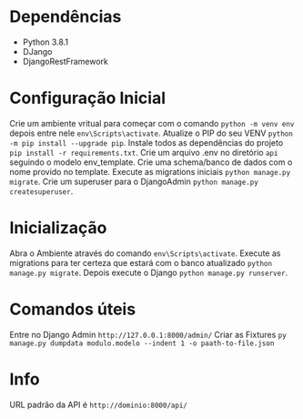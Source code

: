 # Dependências

- Python 3.8.1
- DJango
- DjangoRestFramework

# Configuração Inicial

Crie um ambiente vritual para começar com o comando `python -m venv env` depois entre nele `env\Scripts\activate`.
Atualize o PIP do seu VENV `python -m pip install --upgrade pip`.
Instale todos as dependências do projeto `pip install -r requirements.txt`.
Crie um arquivo .env no diretório `api` seguindo o modelo env_template.
Crie uma schema/banco de dados com o nome provido no template.
Execute as migrations iniciais `python manage.py migrate`.
Crie um superuser para o DjangoAdmin `python manage.py createsuperuser`.

# Inicialização

Abra o Ambiente através do comando `env\Scripts\activate`.
Execute as migrations para ter certeza que estará com o banco atualizado `python manage.py migrate`.
Depois execute o Django `python manage.py runserver`.

# Comandos úteis

Entre no Django Admin `http://127.0.0.1:8000/admin/`
Criar as Fixtures `py manage.py dumpdata modulo.modelo --indent 1 -o paath-to-file.json`

# Info

URL padrão da API é `http://dominio:8000/api/`
